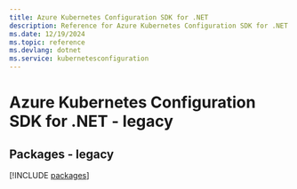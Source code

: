 ```yaml
---
title: Azure Kubernetes Configuration SDK for .NET
description: Reference for Azure Kubernetes Configuration SDK for .NET
ms.date: 12/19/2024
ms.topic: reference
ms.devlang: dotnet
ms.service: kubernetesconfiguration
---
```

# Azure Kubernetes Configuration SDK for .NET - legacy
## Packages - legacy
[!INCLUDE [packages](kubernetes-configuration-index.md)]